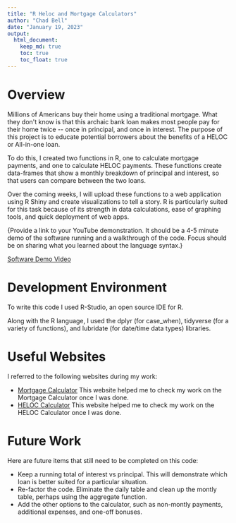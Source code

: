 ```yaml
---
title: "R Heloc and Mortgage Calculators"
author: "Chad Bell"
date: "January 19, 2023"
output:
  html_document:  
    keep_md: true 
    toc: true
    toc_float: true
---
```

# Overview

Millions of Americans buy their home using a traditional mortgage. What they don't know is that this archaic bank loan makes most people pay for their home twice -- once in principal, and once in interest. The purpose of this project is to educate potential borrowers about the benefits of a HELOC or All-in-one loan. 

To do this, I created two functions in R, one to calculate mortgage payments, and one to calculate HELOC payments. These functions create data-frames that show a monthly breakdown of principal and interest, so that users can compare between the two loans. 

Over the coming weeks, I will upload these functions to a web application using R Shiny and create visualizations to tell a story. R is particularly suited for this task because of its strength in data calculations, ease of graphing tools, and quick deployment of web apps. 

{Provide a link to your YouTube demonstration. It should be a 4-5 minute demo of the software running and a walkthrough of the code. Focus should be on sharing what you learned about the language syntax.}

[Software Demo Video](http://youtube.link.goes.here)

# Development Environment

To write this code I used R-Studio, an open source IDE for R. 

Along with the R language, I used the dplyr (for case_when), tidyverse (for a variety of functions), and lubridate (for date/time data types) libraries. 

# Useful Websites

I referred to the following websites during my work: 

- [Mortgage Calculator](https://www.mortgagecalculator.org) This website helped me to check my work on the Mortgage Calculator once I was done. 
- [HELOC Calculator](https://replaceyouruniversity.com/calculators/heloc-calculator/) This website helped me to check my work on the HELOC Calculator once I was done. 

# Future Work

Here are future items that still need to be completed on this code: 

- Keep a running total of interest vs principal. This will demonstrate which loan is better suited for a particular situation. 
- Re-factor the code. Eliminate the daily table and clean up the montly table, perhaps using the aggregate function. 
- Add the other options to the calculator, such as non-montly payments, additional expenses, and one-off bonuses. 
